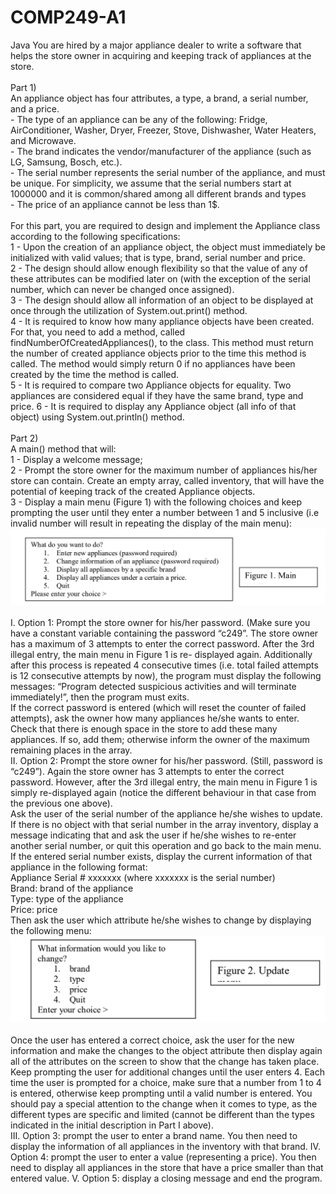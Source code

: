 # COMP249-A1
Java
You are hired by a major appliance dealer to write a software that helps the store owner in acquiring and keeping track of appliances at the store.<br><br>
Part 1)<br>
An appliance object has four attributes, a type, a brand, a serial number, and a price. <br>- The type of an appliance can be any of the following: Fridge, AirConditioner, Washer, Dryer, Freezer, Stove, Dishwasher, Water Heaters, and Microwave.
<br>- The brand indicates the vendor/manufacturer of the appliance (such as LG, Samsung, Bosch, etc.).
<br>- The serial number represents the serial number of the appliance, and must
be unique. For simplicity, we assume that the serial numbers start at 1000000 and it is
common/shared among all different brands and types
<br>- The price of an appliance cannot be less than 1$.<br><br>
For this part, you are required to design and implement the Appliance class according to the following specifications:<br>
1 - Upon the creation of an appliance object, the object must immediately be initialized with valid values; that is type, brand, serial number and price.<br>
2 - The design should allow enough flexibility so that the value of any of these attributes can be modified later on (with the exception of the serial number, which can never be changed once assigned).<br>
3 - The design should allow all information of an object to be displayed at once through the utilization of System.out.print() method.<br>
4 - It is required to know how many appliance objects have been created. For that, you need to add a method, called findNumberOfCreatedAppliances(), to the class. This method
must return the number of created appliance objects prior to the time this method is
called. The method would simply return 0 if no appliances have been created by the time
the method is called.<br>
5 - It is required to compare two Appliance objects for equality. Two appliances are
considered equal if they have the same brand, type and price.
6 - It is required to display any Appliance object (all info of that object) using
System.out.println() method.<br><br>
Part 2)<br>
A main() method that will:<br>
1 - Display a welcome message;<br>
2 - Prompt the store owner for the maximum number of appliances his/her
store can contain. Create an empty array, called inventory, that will have the potential of keeping track of the created Appliance objects.<br>
3 - Display a main menu (Figure 1) with the following choices and keep prompting the user
until they enter a number between 1 and 5 inclusive (i.e invalid number will result in
repeating the display of the main menu):<br>
![](images/main-menu.png)<br><br>
I. Option 1: Prompt the store owner for his/her password. (Make sure you have a constant variable containing the password “c249”. The store owner has a maximum of 3 attempts to enter the correct password. After the 3rd illegal entry, the main menu in Figure 1 is re-
displayed again. Additionally after this process is repeated 4 consecutive times (i.e. total failed attempts is 12 consecutive attempts by now), the program must display the
following messages: “Program detected suspicious activities and will terminate
immediately!”, then the program must exits.<br>
If the correct password is entered (which will reset the counter of failed attempts), ask the owner how many appliances he/she wants to enter. Check that there is enough space in
the store to add these many appliances. If so, add them; otherwise
inform the owner of the maximum remaining places in the array.<br>
II. Option 2: Prompt the store owner for his/her password. (Still, password is “c249”). Again the store owner has 3 attempts to enter the correct password. However, after the 3rd illegal entry, the main menu in Figure 1 is simply re-displayed again (notice the different behaviour in that case from the previous one above).<br>
Ask the user of the serial number of the appliance he/she wishes to update. If there
is no object with that serial number in the array inventory, display a message
indicating that and ask the user if he/she wishes to re-enter another serial number,
or quit this operation and go back to the main menu. If the entered serial number
exists, display the current information of that appliance in the following format:<br>
Appliance Serial # xxxxxxx (where xxxxxxx is the serial number)<br>
Brand: brand of the appliance<br>
Type: type of the appliance<br>
Price: price<br>
Then ask the user which attribute he/she wishes to change by displaying the
following menu:<br>
![](images/change.png)<br><br>
Once the user has entered a correct choice, ask the user for the new information and make the changes to the object attribute then display again all of the attributes on the screen to show that the change has taken place. Keep prompting the user for additional changes until the user enters 4. Each time the user is prompted for a choice, make sure that a number from 1 to 4 is entered, otherwise keep prompting until a valid number is entered. You should pay a special attention to the change when it comes to type, as the different types are specific and limited (cannot be different than the types indicated in the initial description in Part I above).<br>
III. Option 3: prompt the user to enter a brand name. You then need to display the information of all appliances in the inventory with that brand.
IV. Option 4: prompt the user to enter a value (representing a price). You then need to display all appliances in the store that have a price smaller than that entered value.
V. Option 5: display a closing message and end the program.
